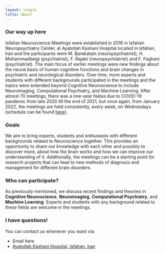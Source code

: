 ```yaml
---
layout: single
title: About
---
```

### <i class="fa-solid fa-road"></i> Our way up here
Isfahan Neuroscience Meetings were established in 2016 in Isfahan Neuropsychiatry Center, at Ayatollah Kashani Hospital located in Isfahan, Iran and the participants were M. Barekatain (neuropsychiatrist), H. Mohammadbeigi (psychiatrist), F. Rajabi (neuropsychiatrist) and F. Faghani (psychiatrist). The main focus of earlier meetings were new findings about the neural basis of human cognitive functions and brain changes in psychiatric and neurological disorders. Over time, more experts and students with different backgrounds participated in the meetings and the topics were extended beyond Cognitive Neuroscience to include Neuroimaging, Computational Psychiatry, and Machine Learning. After almost 70 meetings, there was a one-year hiatus due to COVID-19 pandemic from late 2020 till the end of 2021, but once again, from January 2022, the meetings are held consistently, every week, on Wednesdays (schedule can be found [here](https://calendar.google.com/calendar/u/0?cid=MDZhYTd0dWx0MTExM3A1NGJsdW5waDE5NG9AZ3JvdXAuY2FsZW5kYXIuZ29vZ2xlLmNvbQ)).

### <i class="fa-solid fa-bullseye"></i> Goals
We aim to bring experts, students and enthusiasts with different backgrounds related to Neuroscience together. This provides an opportunity to share our knowledge with each other and possibly to discover more, about how the brain works and how we can improve our understanding of it. Additionally, the meetings can be a starting point for research projects that can lead to new methods of diagnosis and management for different brain disorders.

### <i class="fa-solid fa-user-plus"></i> Who can participate?
As previously mentioned, we discuss recent findings and theories in **Cognitive Neuroscience**, **Neuroimaging**, **Computational Psychiatry**, and **Machine Learning**. Experts and students with any background related to these fields are welcome in the meetings.

### <i class="fa-solid fa-circle-question"></i> I have questions!
You can contact us whenever you want via:
- <i class="bi bi-envelope"></i> Email here
- <i class="bi bi-geo-alt"></i> [Ayatollah Kashani Hospital, Isfahan, Iran](https://goo.gl/maps/R23fP1fSRPFGPspJ9)